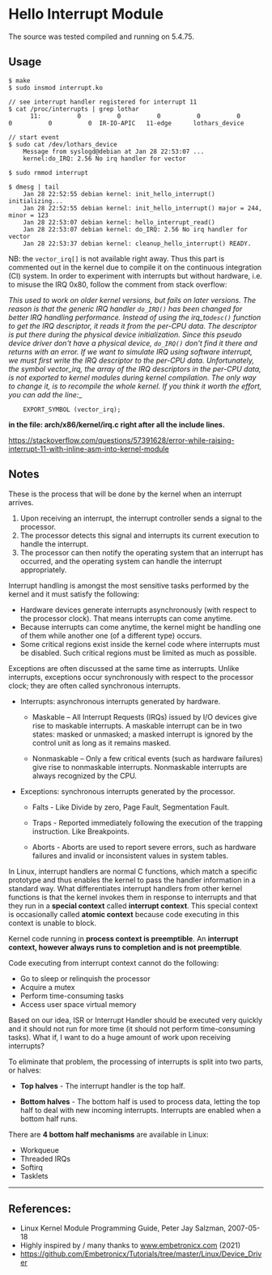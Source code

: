 # Hello Interrupt Module

The source was tested compiled and running on 5.4.75.  


## Usage

```
$ make
$ sudo insmod interrupt.ko

// see interrupt handler registered for interrupt 11
$ cat /proc/interrupts | grep lothar
      11:          0          0          0          0          0          0          0          0  IR-IO-APIC   11-edge      lothars_device

// start event
$ sudo cat /dev/lothars_device
    Message from syslogd@debian at Jan 28 22:53:07 ...
    kernel:do_IRQ: 2.56 No irq handler for vector

$ sudo rmmod interrupt

$ dmesg | tail
    Jan 28 22:52:55 debian kernel: init_hello_interrupt() initializing...
    Jan 28 22:52:55 debian kernel: init_hello_interrupt() major = 244, minor = 123
    Jan 28 22:53:07 debian kernel: hello_interrupt_read()
    Jan 28 22:53:07 debian kernel: do_IRQ: 2.56 No irq handler for vector
    Jan 28 22:53:37 debian kernel: cleanup_hello_interrupt() READY.

```

NB: the ``vector_irq[]`` is not available right away. Thus this part is commented out in the kernel due to compile it on the continuous integration (CI) system. In order to experiment with interrupts but without hardware, i.e. to misuse the IRQ 0x80, follow the comment from stack overflow:  

__This used to work on older kernel versions, but fails on later versions. The reason is that the generic IRQ handler ``do_IRQ()`` has been changed for better IRQ handling performance. Instead of using the irq_to_``desc()`` function to get the IRQ descriptor, it reads it from the per-CPU data. The descriptor is put there during the physical device initialization. Since this pseudo device driver don't have a physical device, ``do_IRQ()`` don't find it there and returns with an error. If we want to simulate IRQ using software interrupt, we must first write the IRQ descriptor to the per-CPU data. Unfortunately, the symbol vector_irq, the array of the IRQ descriptors in the per-CPU data, is not exported to kernel modules during kernel compilation. The only way to change it, is to recompile the whole kernel. If you think it worth the effort, you can add the line:__  

```
    EXPORT_SYMBOL (vector_irq);
```

__in the file: arch/x86/kernel/irq.c right after all the include lines.__  

https://stackoverflow.com/questions/57391628/error-while-raising-interrupt-11-with-inline-asm-into-kernel-module


## Notes

These is the process that will be done by the kernel when an interrupt arrives.  

1. Upon receiving an interrupt, the interrupt controller sends a signal to the processor.  
2. The processor detects this signal and interrupts its current execution to handle the interrupt.  
3. The processor can then notify the operating system that an interrupt has occurred, and the operating system can handle the interrupt appropriately.  

Interrupt handling is amongst the most sensitive tasks performed by the kernel and it must satisfy the following:

 * Hardware devices generate interrupts asynchronously (with respect to the processor clock). That means interrupts can come anytime.
 * Because interrupts can come anytime, the kernel might be handling one of them while another one (of a different type) occurs.
 * Some critical regions exist inside the kernel code where interrupts must be disabled. Such critical regions must be limited as much as possible.

Exceptions are often discussed at the same time as interrupts. Unlike interrupts, exceptions occur synchronously with respect to the processor clock; they are often called synchronous interrupts.   

 * Interrupts: asynchronous interrupts generated by hardware.  

    * Maskable – All Interrupt Requests (IRQs) issued by I/O devices give rise to maskable interrupts. A maskable interrupt can be in two states: masked or unmasked; a masked interrupt is ignored by the control unit as long as it remains masked.  

    * Nonmaskable – Only a few critical events (such as hardware failures) give rise to nonmaskable interrupts. Nonmaskable interrupts are always recognized by the CPU.  

 * Exceptions: synchronous interrupts generated by the processor.  

    * Falts - Like Divide by zero, Page Fault, Segmentation Fault.  

    * Traps - Reported immediately following the execution of the trapping instruction. Like Breakpoints.  

    * Aborts - Aborts are used to report severe errors, such as hardware failures and invalid or inconsistent values in system tables.  

In Linux, interrupt handlers are normal C functions, which match a specific prototype and thus enables the kernel to pass the handler information in a standard way. What differentiates interrupt handlers from other kernel functions is that the kernel invokes them in response to interrupts and that they run in a **special context** called **interrupt context**. This special context is occasionally called **atomic context** because code executing in this context is unable to block.  

Kernel code running in **process context is preemptible**. An **interrupt context, however always runs to completion and is not preemptible**.

Code executing from interrupt context cannot do the following:

 * Go to sleep or relinquish the processor
 * Acquire a mutex
 * Perform time-consuming tasks
 * Access user space virtual memory


Based on our idea, ISR or Interrupt Handler should be executed very quickly and it should not run for more time (it should not perform time-consuming tasks). What if, I want to do a huge amount of work upon receiving interrupts?  

To eliminate that problem, the processing of interrupts is split into two parts, or halves:  

 * **Top halves** - The interrupt handler is the top half.  

 * **Bottom halves** - The bottom half is used to process data, letting the top half to deal with new incoming interrupts. Interrupts are enabled when a bottom half runs.  


There are **4 bottom half mechanisms** are available in Linux:

 * Workqueue
 * Threaded IRQs
 * Softirq
 * Tasklets

---

## References:

 * Linux Kernel Module Programming Guide, Peter Jay Salzman, 2007-05-18
 * Highly inspired by / many thanks to www.embetronicx.com (2021)
 * https://github.com/Embetronicx/Tutorials/tree/master/Linux/Device_Driver
